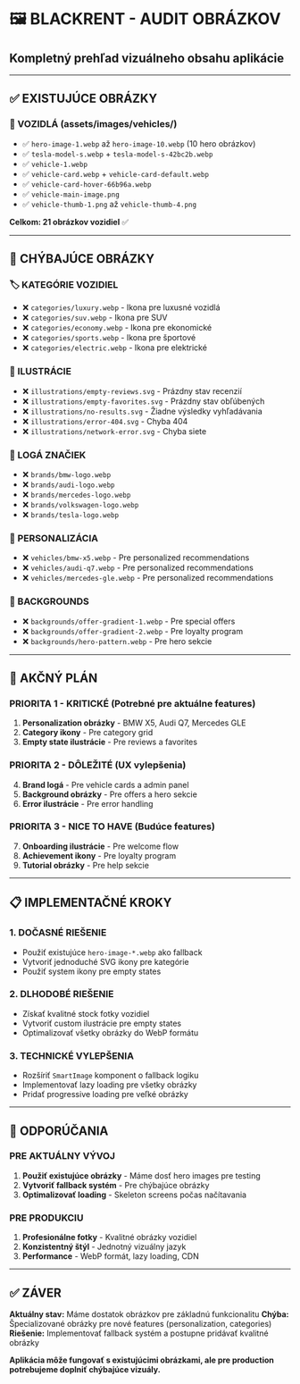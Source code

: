 # 🖼️ **BLACKRENT - AUDIT OBRÁZKOV**
## Kompletný prehľad vizuálneho obsahu aplikácie

---

## ✅ **EXISTUJÚCE OBRÁZKY**

### **🚗 VOZIDLÁ (assets/images/vehicles/)**
- ✅ `hero-image-1.webp` až `hero-image-10.webp` (10 hero obrázkov)
- ✅ `tesla-model-s.webp` + `tesla-model-s-42bc2b.webp`
- ✅ `vehicle-1.webp` 
- ✅ `vehicle-card.webp` + `vehicle-card-default.webp`
- ✅ `vehicle-card-hover-66b96a.webp`
- ✅ `vehicle-main-image.png`
- ✅ `vehicle-thumb-1.png` až `vehicle-thumb-4.png`

**Celkom: 21 obrázkov vozidiel** ✅

---

## 🚨 **CHÝBAJÚCE OBRÁZKY**

### **🏷️ KATEGÓRIE VOZIDIEL**
- ❌ `categories/luxury.webp` - Ikona pre luxusné vozidlá
- ❌ `categories/suv.webp` - Ikona pre SUV
- ❌ `categories/economy.webp` - Ikona pre ekonomické
- ❌ `categories/sports.webp` - Ikona pre športové
- ❌ `categories/electric.webp` - Ikona pre elektrické

### **🎨 ILUSTRÁCIE**
- ❌ `illustrations/empty-reviews.svg` - Prázdny stav recenzií
- ❌ `illustrations/empty-favorites.svg` - Prázdny stav obľúbených
- ❌ `illustrations/no-results.svg` - Žiadne výsledky vyhľadávania
- ❌ `illustrations/error-404.svg` - Chyba 404
- ❌ `illustrations/network-error.svg` - Chyba siete

### **🏢 LOGÁ ZNAČIEK**
- ❌ `brands/bmw-logo.webp`
- ❌ `brands/audi-logo.webp` 
- ❌ `brands/mercedes-logo.webp`
- ❌ `brands/volkswagen-logo.webp`
- ❌ `brands/tesla-logo.webp`

### **🎯 PERSONALIZÁCIA**
- ❌ `vehicles/bmw-x5.webp` - Pre personalized recommendations
- ❌ `vehicles/audi-q7.webp` - Pre personalized recommendations  
- ❌ `vehicles/mercedes-gle.webp` - Pre personalized recommendations

### **🎨 BACKGROUNDS**
- ❌ `backgrounds/offer-gradient-1.webp` - Pre special offers
- ❌ `backgrounds/offer-gradient-2.webp` - Pre loyalty program
- ❌ `backgrounds/hero-pattern.webp` - Pre hero sekcie

---

## 🔧 **AKČNÝ PLÁN**

### **PRIORITA 1 - KRITICKÉ (Potrebné pre aktuálne features)**
1. **Personalization obrázky** - BMW X5, Audi Q7, Mercedes GLE
2. **Category ikony** - Pre category grid
3. **Empty state ilustrácie** - Pre reviews a favorites

### **PRIORITA 2 - DÔLEŽITÉ (UX vylepšenia)**
4. **Brand logá** - Pre vehicle cards a admin panel
5. **Background obrázky** - Pre offers a hero sekcie
6. **Error ilustrácie** - Pre error handling

### **PRIORITA 3 - NICE TO HAVE (Budúce features)**
7. **Onboarding ilustrácie** - Pre welcome flow
8. **Achievement ikony** - Pre loyalty program
9. **Tutorial obrázky** - Pre help sekcie

---

## 📋 **IMPLEMENTAČNÉ KROKY**

### **1. DOČASNÉ RIEŠENIE**
- Použiť existujúce `hero-image-*.webp` ako fallback
- Vytvoriť jednoduché SVG ikony pre kategórie
- Použiť system ikony pre empty states

### **2. DLHODOBÉ RIEŠENIE**
- Získať kvalitné stock fotky vozidiel
- Vytvoriť custom ilustrácie pre empty states
- Optimalizovať všetky obrázky do WebP formátu

### **3. TECHNICKÉ VYLEPŠENIA**
- Rozšíriť `SmartImage` komponent o fallback logiku
- Implementovať lazy loading pre všetky obrázky
- Pridať progressive loading pre veľké obrázky

---

## 🎯 **ODPORÚČANIA**

### **PRE AKTUÁLNY VÝVOJ**
1. **Použiť existujúce obrázky** - Máme dosť hero images pre testing
2. **Vytvoriť fallback systém** - Pre chýbajúce obrázky
3. **Optimalizovať loading** - Skeleton screens počas načítavania

### **PRE PRODUKCIU**
1. **Profesionálne fotky** - Kvalitné obrázky vozidiel
2. **Konzistentný štýl** - Jednotný vizuálny jazyk
3. **Performance** - WebP formát, lazy loading, CDN

---

## ✅ **ZÁVER**

**Aktuálny stav:** Máme dostatok obrázkov pre základnú funkcionalitu
**Chýba:** Špecializované obrázky pre nové features (personalization, categories)
**Riešenie:** Implementovať fallback systém a postupne pridávať kvalitné obrázky

**Aplikácia môže fungovať s existujúcimi obrázkami, ale pre production potrebujeme doplniť chýbajúce vizuály.**
